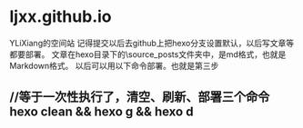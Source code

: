 # ljxx.github.io
YLiXiang的空间站
记得提交以后去github上把hexo分支设置默认，以后写文章等都要部署。 
文章在hexo目录下的\source_posts文件夹中，是md格式，也就是Markdown格式。 
以后可以用以下命令部署。也就是第三步

//等于一次性执行了，清空、刷新、部署三个命令
hexo clean && hexo g && hexo d
--------------------- 
